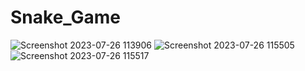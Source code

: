 # Snake_Game
![Screenshot 2023-07-26 113906](https://github.com/AMAN-MAHTO/Snake_Game/assets/72177509/50ad1a07-9369-44c2-95c4-763a773f9195)
![Screenshot 2023-07-26 115505](https://github.com/AMAN-MAHTO/Snake_Game/assets/72177509/0811026e-38fd-4eb3-8639-8087ea2d5714)
![Screenshot 2023-07-26 115517](https://github.com/AMAN-MAHTO/Snake_Game/assets/72177509/922ae65e-bc96-4883-a2af-778874a439e9)
